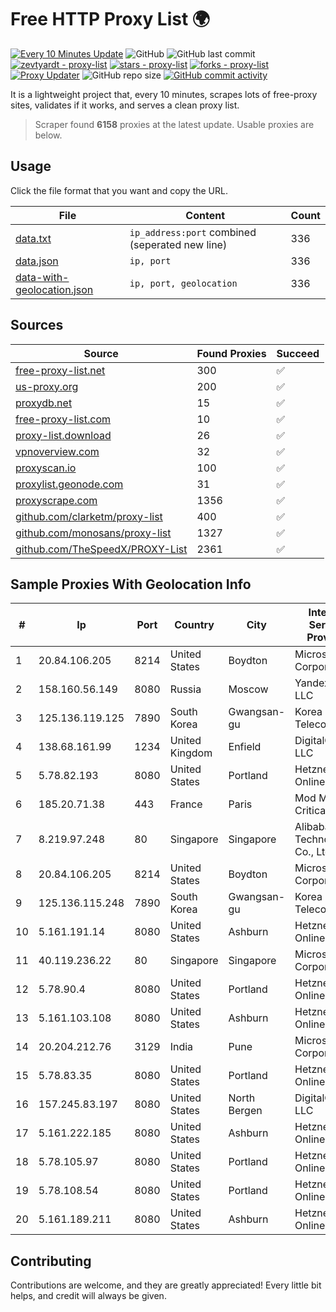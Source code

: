 
# Free HTTP Proxy List 🌍

[![Every 10 Minutes Update](https://github.com/mertguvencli/http-proxy-list/actions/workflows/main.yml/badge.svg?branch=main)](https://github.com/mertguvencli/http-proxy-list/actions/workflows/main.yml)
![GitHub](https://img.shields.io/github/license/mertguvencli/http-proxy-list)
![GitHub last commit](https://img.shields.io/github/last-commit/mertguvencli/http-proxy-list)
[![zevtyardt - proxy-list](https://img.shields.io/static/v1?label=zevtyardt&message=proxy-list&color=blue&logo=github)](https://github.com/zevtyardt/proxy-list "Go to GitHub repo")
[![stars - proxy-list](https://img.shields.io/github/stars/zevtyardt/proxy-list?style=social)](https://github.com/zevtyardt/proxy-list)
[![forks - proxy-list](https://img.shields.io/github/forks/zevtyardt/proxy-list?style=social)](https://github.com/zevtyardt/proxy-list)
[![Proxy Updater](https://github.com/zevtyardt/proxy-list/workflows/Proxy%20Updater/badge.svg)](https://github.com/zevtyardt/proxy-list/actions?query=workflow:"Proxy+Updater")
![GitHub repo size](https://img.shields.io/github/repo-size/zevtyardt/proxy-list)
[![GitHub commit activity](https://img.shields.io/github/commit-activity/m/zevtyardt/proxy-list?logo=commits)](https://github.com/zevtyardt/proxy-list/commits/main)

It is a lightweight project that, every 10 minutes, scrapes lots of free-proxy sites, validates if it works, and serves a clean proxy list.

> Scraper found **6158** proxies at the latest update. Usable proxies are below.

## Usage

Click the file format that you want and copy the URL.

|File|Content|Count|
|----|-------|-----|
|[data.txt](https://raw.githubusercontent.com/mertguvencli/http-proxy-list/main/proxy-list/data.txt)|`ip_address:port` combined (seperated new line)|336|
|[data.json](https://raw.githubusercontent.com/mertguvencli/http-proxy-list/main/proxy-list/data.json)|`ip, port`|336|
|[data-with-geolocation.json](https://raw.githubusercontent.com/mertguvencli/http-proxy-list/main/proxy-list/data-with-geolocation.json)|`ip, port, geolocation`|336|

## Sources

|Source|Found Proxies|Succeed|
|------|-------------|-------|
|[free-proxy-list.net](https://free-proxy-list.net)|300|✅|
|[us-proxy.org](https://www.us-proxy.org)|200|✅|
|[proxydb.net](http://proxydb.net)|15|✅|
|[free-proxy-list.com](https://free-proxy-list.com/?page=&port=&type%5B%5D=http&type%5B%5D=https&up_time=0&search=Search)|10|✅|
|[proxy-list.download](https://www.proxy-list.download/HTTP)|26|✅|
|[vpnoverview.com](https://vpnoverview.com/privacy/anonymous-browsing/free-proxy-servers)|32|✅|
|[proxyscan.io](https://www.proxyscan.io)|100|✅|
|[proxylist.geonode.com](https://proxylist.geonode.com/api/proxy-list?limit=300&page=1&sort_by=lastChecked&sort_type=desc&protocols=http,https)|31|✅|
|[proxyscrape.com](https://api.proxyscrape.com/v2/?request=displayproxies&protocol=http&timeout=10000&country=all&ssl=all&anonymity=all)|1356|✅|
|[github.com/clarketm/proxy-list](https://raw.githubusercontent.com/clarketm/proxy-list/master/proxy-list-raw.txt)|400|✅|
|[github.com/monosans/proxy-list](https://raw.githubusercontent.com/monosans/proxy-list/main/proxies/http.txt)|1327|✅|
|[github.com/TheSpeedX/PROXY-List](https://raw.githubusercontent.com/TheSpeedX/PROXY-List/master/http.txt)|2361|✅|


## Sample Proxies With Geolocation Info

|#|Ip|Port|Country|City|Internet Service Provider|
|-|--|----|-------|----|-------------------------|
|1|20.84.106.205|8214|United States|Boydton|Microsoft Corporation|
|2|158.160.56.149|8080|Russia|Moscow|Yandex.Cloud LLC|
|3|125.136.119.125|7890|South Korea|Gwangsan-gu|Korea Telecom|
|4|138.68.161.99|1234|United Kingdom|Enfield|DigitalOcean, LLC|
|5|5.78.82.193|8080|United States|Portland|Hetzner Online GmbH|
|6|185.20.71.38|443|France|Paris|Mod Mission Critical LLC|
|7|8.219.97.248|80|Singapore|Singapore|Alibaba (US) Technology Co., Ltd.|
|8|20.84.106.205|8214|United States|Boydton|Microsoft Corporation|
|9|125.136.115.248|7890|South Korea|Gwangsan-gu|Korea Telecom|
|10|5.161.191.14|8080|United States|Ashburn|Hetzner Online GmbH|
|11|40.119.236.22|80|Singapore|Singapore|Microsoft Corporation|
|12|5.78.90.4|8080|United States|Portland|Hetzner Online GmbH|
|13|5.161.103.108|8080|United States|Ashburn|Hetzner Online GmbH|
|14|20.204.212.76|3129|India|Pune|Microsoft Corporation|
|15|5.78.83.35|8080|United States|Portland|Hetzner Online GmbH|
|16|157.245.83.197|8080|United States|North Bergen|DigitalOcean, LLC|
|17|5.161.222.185|8080|United States|Ashburn|Hetzner Online GmbH|
|18|5.78.105.97|8080|United States|Portland|Hetzner Online GmbH|
|19|5.78.108.54|8080|United States|Portland|Hetzner Online GmbH|
|20|5.161.189.211|8080|United States|Ashburn|Hetzner Online GmbH|



## Contributing

Contributions are welcome, and they are greatly appreciated! Every
little bit helps, and credit will always be given.

